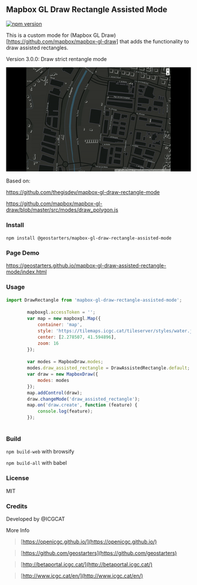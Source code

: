 ## Mapbox GL Draw Rectangle Assisted Mode
[![npm version](https://badge.fury.io/js/%40geostarters%2Fmapbox-gl-draw-rectangle-assisted-mode.svg)](https://badge.fury.io/js/%40geostarters%2Fmapbox-gl-draw-rectangle-assisted-mode)

This is a custom mode for (Mapbox GL Draw) [https://github.com/mapbox/mapbox-gl-draw]  that adds the functionality to draw  assisted rectangles.

Version 3.0.0: Draw strict rentangle mode


![Assisted rectangle](draw-assisted-rectangle.gif)


Based on:

https://github.com/thegisdev/mapbox-gl-draw-rectangle-mode

https://github.com/mapbox/mapbox-gl-draw/blob/master/src/modes/draw_polygon.js


### Install

`npm install @geostarters/mapbox-gl-draw-rectangle-assisted-mode`

### Page Demo 

https://geostarters.github.io/mapbox-gl-draw-assisted-rectangle-mode/index.html

### Usage

```js
import DrawRectangle from 'mapbox-gl-draw-rectangle-assisted-mode';

        mapboxgl.accessToken = '';
        var map = new mapboxgl.Map({
            container: 'map',
            style: 'https://tilemaps.icgc.cat/tileserver/styles/water.json',
            center: [2.278507, 41.594896],
            zoom: 16
        });

        var modes = MapboxDraw.modes;
        modes.draw_assisted_rectangle = DrawAssistedRectangle.default;
        var draw = new MapboxDraw({
            modes: modes
        });
        map.addControl(draw);
        draw.changeMode('draw_assisted_rectangle');
        map.on('draw.create', function (feature) {
            console.log(feature);
        });
    
```



### Build

`npm build-web`  with browsify

`npm build-all`  with babel

### License

MIT

### Credits            

Developed by @ICGCAT

More Info
>[https://openicgc.github.io/](https://openicgc.github.io/)

>[https://github.com/geostarters](https://github.com/geostarters)

>[http://betaportal.icgc.cat/](http://betaportal.icgc.cat/)

>[http://www.icgc.cat/en/](http://www.icgc.cat/en/)



